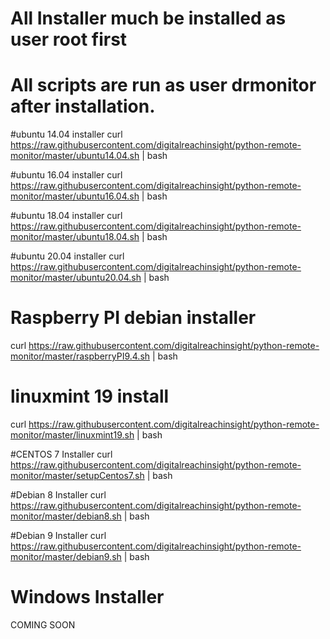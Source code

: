 # All Installer much be installed as user root first
# All scripts are run as user drmonitor after installation.

#ubuntu 14.04 installer
curl https://raw.githubusercontent.com/digitalreachinsight/python-remote-monitor/master/ubuntu14.04.sh | bash

#ubuntu 16.04 installer
curl https://raw.githubusercontent.com/digitalreachinsight/python-remote-monitor/master/ubuntu16.04.sh | bash

#ubuntu 18.04 installer
curl https://raw.githubusercontent.com/digitalreachinsight/python-remote-monitor/master/ubuntu18.04.sh | bash

#ubuntu 20.04 installer
curl https://raw.githubusercontent.com/digitalreachinsight/python-remote-monitor/master/ubuntu20.04.sh | bash

# Raspberry PI debian installer
curl https://raw.githubusercontent.com/digitalreachinsight/python-remote-monitor/master/raspberryPI9.4.sh | bash

# linuxmint 19 install
curl https://raw.githubusercontent.com/digitalreachinsight/python-remote-monitor/master/linuxmint19.sh | bash

#CENTOS 7 Installer
curl https://raw.githubusercontent.com/digitalreachinsight/python-remote-monitor/master/setupCentos7.sh | bash

#Debian 8 Installer
curl https://raw.githubusercontent.com/digitalreachinsight/python-remote-monitor/master/debian8.sh | bash

#Debian 9 Installer
curl https://raw.githubusercontent.com/digitalreachinsight/python-remote-monitor/master/debian9.sh | bash

# Windows Installer
COMING SOON
